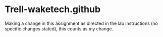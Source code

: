 # Trell-waketech.github
Making a change in this assignment as directed in the lab instructions (no specific changes stated), this counts as my change.
